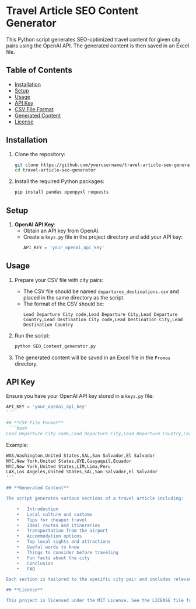 # Travel Article SEO Content Generator

This Python script generates SEO-optimized travel content for given city pairs using the OpenAI API. The generated content is then saved in an Excel file.

## Table of Contents

- [Installation](#installation)
- [Setup](#setup)
- [Usage](#usage)
- [API Key](#api-key)
- [CSV File Format](#csv-file-format)
- [Generated Content](#generated-content)
- [License](#license)

## Installation

1. Clone the repository:
    ```bash
    git clone https://github.com/yourusername/travel-article-seo-generator.git
    cd travel-article-seo-generator
    ```

2. Install the required Python packages:
    ```bash
    pip install pandas openpyxl requests
    ```

## Setup

1. **OpenAI API Key**:
    - Obtain an API key from OpenAI.
    - Create a `keys.py` file in the project directory and add your API key:
        ```python
        API_KEY = 'your_openai_api_key'
        ```

## Usage

1. Prepare your CSV file with city pairs:
    - The CSV file should be named `departures_destinations.csv` and placed in the same directory as the script.
    - The format of the CSV should be:
        ```
        Lead Departure City code,Lead Departure City,Lead Departure Country,Lead Destination City code,Lead Destination City,Lead Destination Country
        ```

2. Run the script:
    ```bash
    python SEO_Content_generator.py
    ```

3. The generated content will be saved in an Excel file in the `Promos` directory.

## API Key

Ensure you have your OpenAI API key stored in a `keys.py` file:
```python
API_KEY = 'your_openai_api_key'
'''

## **CSV File Format**
 ```bash
Lead Departure City code,Lead Departure City,Lead Departure Country,Lead Destination City code,Lead Destination City,Lead Destination Country
 ```

Example:
```bash
WAS,Washington,United States,SAL,San Salvador,El Salvador
NYC,New York,United States,GYE,Guayaquil,Ecuador
NYC,New York,United States,LIM,Lima,Peru
LAX,Los Angeles,United States,SAL,San Salvador,El Salvador
'''

## **Generated Content**

The script generates various sections of a travel article including:

	•	Introduction
	•	Local culture and customs
	•	Tips for cheaper travel
	•	Ideal routes and itineraries
	•	Transportation from the airport
	•	Accommodation options
	•	Top local sights and attractions
	•	Useful words to know
	•	Things to consider before traveling
	•	Fun facts about the city
	•	Conclusion
	•	FAQ

Each section is tailored to the specific city pair and includes relevant SEO keywords.

## **License**

This project is licensed under the MIT License. See the LICENSE file for details.
